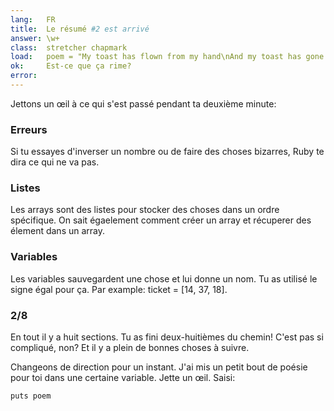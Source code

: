 ```yaml
---
lang:   FR
title:  Le résumé #2 est arrivé
answer: \w+
class:  stretcher chapmark
load:   poem = "My toast has flown from my hand\nAnd my toast has gone to the moon.\nBut when I saw it on television,\nPlanting our flag on Halley's comet,\nMore still did I want to eat it.\n"
ok:     Est-ce que ça rime?
error:
---
```


Jettons un œil à ce qui s'est passé pendant ta deuxième minute:

### Erreurs
Si tu essayes d'inverser un nombre ou de faire des choses bizarres, Ruby
te dira ce qui ne va pas.

### Listes
Les arrays sont des listes pour stocker des choses dans un ordre
spécifique. On sait égaelement comment créer un array et récuperer des
élement dans un array.

### Variables
Les variables sauvegardent une chose et lui donne un nom. Tu as utilisé
le signe égal pour ça. Par example: ticket = [14, 37, 18].

### 2/8
En tout il y a huit sections. Tu as fini deux-huitièmes du chemin! C'est
pas si compliqué, non? Et il y a plein de bonnes choses à suivre.

Changeons de direction pour un instant. J'ai mis un petit bout de poésie
pour toi dans une certaine variable.
Jette un œil. Saisi:

    puts poem

